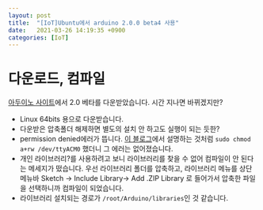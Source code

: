 ```yaml
---
layout: post
title:  "[IoT]Ubuntu에서 arduino 2.0.0 beta4 사용"
date:   2021-03-26 14:19:35 +0900
categories: [IoT]
---
```


# 다운로드, 컴파일

[아두이노 사이트](https://www.arduino.cc/en/software)에서 2.0 베타를 다운받았습니다. 시간 지나면 바뀌겠지만?

- Linux 64bits 용으로 다운받습니다.
- 다운받은 압축폴더 해제하면 별도의 설치 안 하고도 실행이 되는 듯한?
- permission denied에러가 뜹니다. [이 블로그](https://sakulstra.github.io/2015/04/22/arduino_permission_denied.html)에서 설명하는 것처럼 `sudo chmod a+rw /dev/ttyACM0` 했더니 그 에러는 없어졌습니다.
- 개인 라이브러리?를 사용하려고 보니 라이브러리를 찾을 수 없어 컴파일이 안 된다는 메세지가 떴습니다. 우선 라이브러리 폴더를 압축하고, 라이브러리 메뉴를 상단 메뉴바 Sketch -> Include Library-> Add .ZIP Library 로 들어가서 압축한 파일을 선택하니까 컴파일이 되었습니다. 
- 라이브러리 설치되는 경로가 `/root/Arduino/libraries`인 것 같습니다. 